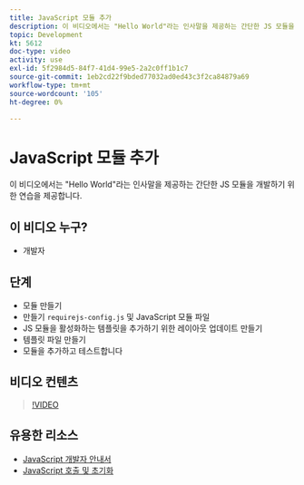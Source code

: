 ```yaml
---
title: JavaScript 모듈 추가
description: 이 비디오에서는 "Hello World"라는 인사말을 제공하는 간단한 JS 모듈을 개발하기 위한 연습을 제공합니다.
topic: Development
kt: 5612
doc-type: video
activity: use
exl-id: 5f2984d5-84f7-41d4-99e5-2a2c0ff1b1c7
source-git-commit: 1eb2cd22f9bded77032ad0ed43c3f2ca84879a69
workflow-type: tm+mt
source-wordcount: '105'
ht-degree: 0%

---
```


# JavaScript 모듈 추가

이 비디오에서는 &quot;Hello World&quot;라는 인사말을 제공하는 간단한 JS 모듈을 개발하기 위한 연습을 제공합니다.

## 이 비디오 누구?

- 개발자

## 단계

- 모듈 만들기
- 만들기 `requirejs-config.js` 및 JavaScript 모듈 파일
- JS 모듈을 활성화하는 템플릿을 추가하기 위한 레이아웃 업데이트 만들기
- 템플릿 파일 만들기
- 모듈을 추가하고 테스트합니다

## 비디오 컨텐츠

>[!VIDEO](https://video.tv.adobe.com/v/35790?quality=12&learn=on)

## 유용한 리소스

- [JavaScript 개발자 안내서](https://devdocs.magento.com/guides/v2.4/javascript-dev-guide/bk-javascript-dev-guide.html)
- [JavaScript 호출 및 초기화](https://devdocs.magento.com/guides/v2.4/javascript-dev-guide/javascript/js_init.html)
